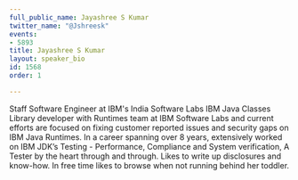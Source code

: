 ```yaml
---
full_public_name: Jayashree S Kumar
twitter_name: "@Jshreesk"
events:
- 5893
title: Jayashree S Kumar
layout: speaker_bio
id: 1568
order: 1

---
```

Staff Software Engineer at IBM's India Software Labs
IBM Java Classes Library developer with Runtimes team at IBM Software Labs and current efforts are focused on fixing customer reported issues and security gaps on IBM Java Runtimes. In a career spanning over 8 years, extensively worked on IBM JDK’s Testing - Performance, Compliance and System verification, A Tester by the heart through and through. Likes to write up disclosures and know-how. In free time likes to browse when not running behind her toddler.
